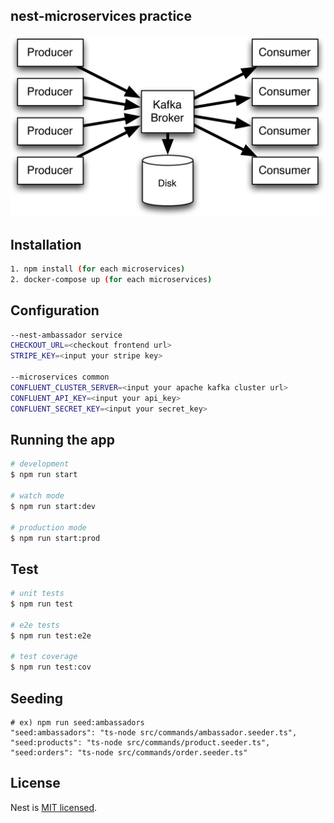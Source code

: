 ## nest-microservices practice

<img src="./kafkaCluster.png"></img>

## Installation

```bash
1. npm install (for each microservices)
2. docker-compose up (for each microservices)
```

## Configuration

```bash
--nest-ambassador service
CHECKOUT_URL=<checkout frontend url>
STRIPE_KEY=<input your stripe key>

--microservices common
CONFLUENT_CLUSTER_SERVER=<input your apache kafka cluster url>
CONFLUENT_API_KEY=<input your api_key>
CONFLUENT_SECRET_KEY=<input your secret_key>
```

## Running the app

```bash
# development
$ npm run start

# watch mode
$ npm run start:dev

# production mode
$ npm run start:prod
```

## Test

```bash
# unit tests
$ npm run test

# e2e tests
$ npm run test:e2e

# test coverage
$ npm run test:cov
```

## Seeding

```
# ex) npm run seed:ambassadors
"seed:ambassadors": "ts-node src/commands/ambassador.seeder.ts",
"seed:products": "ts-node src/commands/product.seeder.ts",
"seed:orders": "ts-node src/commands/order.seeder.ts"
```

## License

Nest is [MIT licensed](LICENSE).
